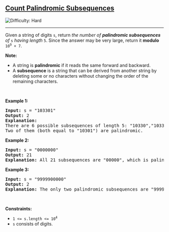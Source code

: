 <h2><a href="https://leetcode.com/problems/count-palindromic-subsequences">Count Palindromic Subsequences</a></h2> <img src='https://img.shields.io/badge/Difficulty-Hard-red' alt='Difficulty: Hard' /><hr><p>Given a string of digits <code>s</code>, return <em>the number of <strong>palindromic subsequences</strong> of</em> <code>s</code><em> having length </em><code>5</code>. Since the answer may be very large, return it <strong>modulo</strong> <code>10<sup>9</sup> + 7</code>.</p>

<p><strong>Note:</strong></p>

<ul>
	<li>A string is <strong>palindromic</strong> if it reads the same forward and backward.</li>
	<li>A <strong>subsequence</strong> is a string that can be derived from another string by deleting some or no characters without changing the order of the remaining characters.</li>
</ul>

<p>&nbsp;</p>
<p><strong class="example">Example 1:</strong></p>

<pre>
<strong>Input:</strong> s = &quot;103301&quot;
<strong>Output:</strong> 2
<strong>Explanation:</strong> 
There are 6 possible subsequences of length 5: &quot;10330&quot;,&quot;10331&quot;,&quot;10301&quot;,&quot;10301&quot;,&quot;13301&quot;,&quot;03301&quot;. 
Two of them (both equal to &quot;10301&quot;) are palindromic.
</pre>

<p><strong class="example">Example 2:</strong></p>

<pre>
<strong>Input:</strong> s = &quot;0000000&quot;
<strong>Output:</strong> 21
<strong>Explanation:</strong> All 21 subsequences are &quot;00000&quot;, which is palindromic.
</pre>

<p><strong class="example">Example 3:</strong></p>

<pre>
<strong>Input:</strong> s = &quot;9999900000&quot;
<strong>Output:</strong> 2
<strong>Explanation:</strong> The only two palindromic subsequences are &quot;99999&quot; and &quot;00000&quot;.
</pre>

<p>&nbsp;</p>
<p><strong>Constraints:</strong></p>

<ul>
	<li><code>1 &lt;= s.length &lt;= 10<sup>4</sup></code></li>
	<li><code>s</code> consists of digits.</li>
</ul>
